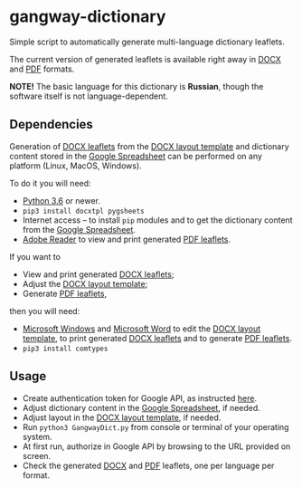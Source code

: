 # gangway-dictionary
Simple script to automatically generate multi-language dictionary leaflets.

The current version of generated leaflets is available right away in [DOCX](docx) and [PDF](pdf) formats.

**NOTE!** The basic language for this dictionary is **Russian**, though the software itself is not language-dependent.

## Dependencies

Generation of [DOCX leaflets](docx) from the [DOCX layout template](GangwayDict-Template.docx?raw=true) and dictionary content stored in the [Google Spreadsheet](https://docs.google.com/spreadsheets/d/1kbMuGJaRR4gYTr9yaobskiENStj48m8wqhKRjlIQ0Tc) can be performed on any platform (Linux, MacOS, Windows).

To do it you will need:

* [Python 3.6](https://www.python.org/downloads/) or newer.
* `pip3 install docxtpl pygsheets`
* Internet access &ndash; to install `pip` modules and to get the dictionary content from the [Google Spreadsheet](https://docs.google.com/spreadsheets/d/1kbMuGJaRR4gYTr9yaobskiENStj48m8wqhKRjlIQ0Tc).
* [Adobe Reader](https://get.adobe.com/reader) to view and print generated [PDF leaflets](pdf).

If you want to

* View and print generated [DOCX leaflets](docx);
* Adjust the [DOCX layout template](GangwayDict-Template.docx?raw=true);
* Generate [PDF leaflets](pdf),

then you will need:

* [Microsoft Windows](https://www.microsoft.com/windows) and [Microsoft Word](https://products.office.com/word) to edit the [DOCX layout template](GangwayDict-Template.docx?raw=true), to print generated [DOCX leaflets](docx) and to generate [PDF leaflets](pdf).
* `pip3 install comtypes`

## Usage

* Create authentication token for Google API, as instructed [here](https://pygsheets.readthedocs.io/en/stable/authorization.html).
* Adjust dictionary content in the [Google Spreadsheet](https://docs.google.com/spreadsheets/d/1kbMuGJaRR4gYTr9yaobskiENStj48m8wqhKRjlIQ0Tc), if needed.
* Adjust layout in the [DOCX layout template](GangwayDict-Template.docx?raw=true), if needed.
* Run `python3 GangwayDict.py` from console or terminal of your operating system.
* At first run, authorize in Google API by browsing to the URL provided on screen.
* Check the generated [DOCX](docx) and [PDF](pdf) leaflets, one per language per format.
